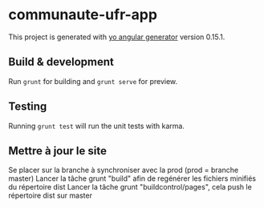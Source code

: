 # communaute-ufr-app

This project is generated with [yo angular generator](https://github.com/yeoman/generator-angular)
version 0.15.1.

## Build & development

Run `grunt` for building and `grunt serve` for preview.

## Testing

Running `grunt test` will run the unit tests with karma.

## Mettre à jour le site

Se placer sur la branche à synchroniser avec la prod (prod = branche master)
Lancer la tâche grunt "build" afin de regénérer les fichiers minifiés du répertoire dist
Lancer la tâche grunt "buildcontrol/pages", cela push le répertoire dist sur master
